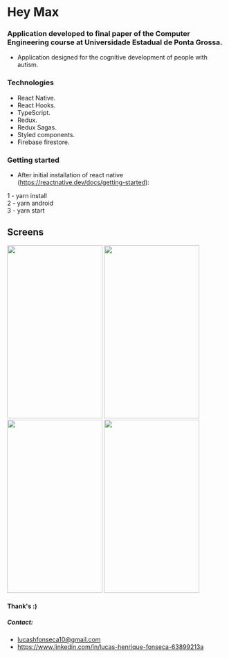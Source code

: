 # Hey Max
### Application developed to final paper of the Computer Engineering course at Universidade Estadual de Ponta Grossa.
- Application designed for the cognitive development of people with autism.

### Technologies
- React Native.
- React Hooks.
- TypeScript.
- Redux.
- Redux Sagas.
- Styled components.
- Firebase firestore.

### Getting started
 
 - After initial installation of react native (https://reactnative.dev/docs/getting-started):
 
 1 - yarn install </br>
 2 - yarn android </br>
 3 - yarn start </br>

## Screens

<p align="left">
<img  width="220" height="400" src="https://i.imgur.com/Ue5RMcT.jpg">
<img  width="220" height="400" src="https://i.imgur.com/KkGMNLd.jpg">
<img  width="220" height="400" src="https://i.imgur.com/XNAvMqJ.jpg">
<img  width="220" height="400" src="https://i.imgur.com/XqEsaSW.jpg">
</p>

#### Thank's :)
##### Contact: 
- lucashfonseca10@gmail.com
- https://www.linkedin.com/in/lucas-henrique-fonseca-63899213a
